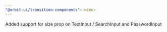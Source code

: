 ```yaml
---
"@orbit-ui/transition-components": minor
---
```


Added support for size prop on TextInput / SearchInput and PasswordInput
